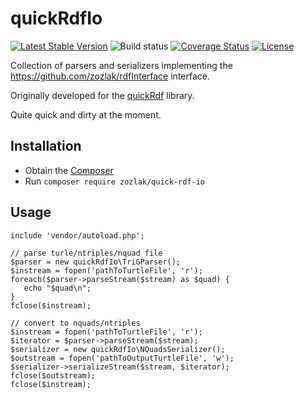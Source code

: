 # quickRdfIo

[![Latest Stable Version](https://poser.pugx.org/zozlak/quick-rdf-io/v/stable)](https://packagist.org/packages/zozlak/quick-rdf-io)
![Build status](https://github.com/zozlak/quickRdfIo/workflows/phpunit/badge.svg?branch=master)
[![Coverage Status](https://coveralls.io/repos/github/zozlak/quickRdfIo/badge.svg?branch=master)](https://coveralls.io/github/zozlak/quickRdfIo?branch=master)
[![License](https://poser.pugx.org/zozlak/quicki-rdf/license)](https://packagist.org/packages/zozlak/quick-rdf-io)

Collection of parsers and serializers implementing the https://github.com/zozlak/rdfInterface interface.

Originally developed for the [quickRdf](https://github.com/zozlak/quickRdf) library.

Quite quick and dirty at the moment.

## Installation

* Obtain the [Composer](https://getcomposer.org)
* Run `composer require zozlak/quick-rdf-io`

## Usage

```
include 'vendor/autoload.php';

// parse turle/ntriples/nquad file
$parser = new quickRdfIo\TriGParser();
$instream = fopen('pathToTurtleFile', 'r');
foreach($parser->parseStream($stream) as $quad) {
   echo "$quad\n";
}
fclose($instream);

// convert to nquads/ntriples
$instream = fopen('pathToTurtleFile', 'r');
$iterator = $parser->parseStream($stream);
$serializer = new quickRdfIo\NQuadsSerializer();
$outstream = fopen('pathToOutputTurtleFile', 'w');
$serializer->serializeStream($stream, $iterator);
fclose($outstream);
fclose($instream);
```
